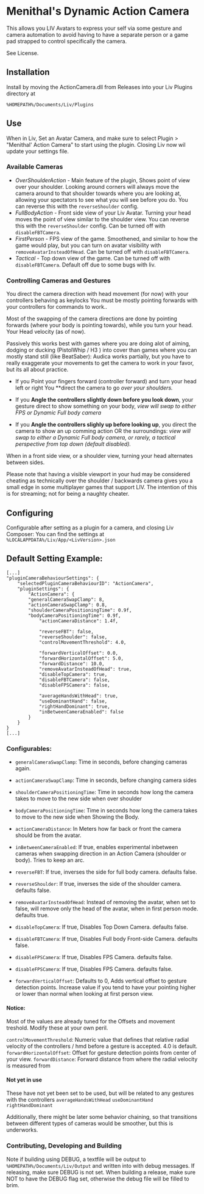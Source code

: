 ﻿# Menithal's Dynamic Action Camera

This allows you LIV Avatars to express your self via some gesture and camera automation to avoid having to have a separate person or
a game pad strapped to control specifically the camera.

See License.

## Installation
Install by moving the ActionCamera.dll from Releases into your Liv Plugins directory at

`%HOMEPATH%/Documents/Liv/Plugins`

## Use
When in Liv, Set an Avatar Camera, and make sure to select Plugin > "Menithal' Action Camera" to start using the plugin.
Closing Liv now wil update your settings file.

### Available Cameras

- *OverShoulderAction* - Main feature of the plugin, Shows point of view over your shoulder. Looking around corners will always move the camera around to that shoulder towards where you are looking at, allowing your spectators to see
what you will see before you do.  You can reverse this with the `reverseShoulder` config.
- *FullBodyAction* - Front side view of your Liv Avatar. Turning your head moves the point of view similar to the shoulder view. You can reverse this with the `reverseShoulder` config. Can be turned off with `disableFBTCamera`.
- *FirstPerson* - FPS view of the game. Smoothened, and similar to how the game would play, but you can turn on avatar visibility with `removeAvatarInsteadOfHead`.  Can be turned off with `disableFBTCamera`.
- *Tactical* - Top down view of the game. Can be turned off with `disableFBTCamera`. Default off due to some bugs with liv.

### Controlling Cameras and Gestures

You direct the camera direction with head movement (for now) with your controllers behaving as keylocks You must be mostly pointing forwards with your controllers for commands to work.. 

Most of the swapping of the camera directions are done by pointing forwards (where your body is pointing towards), while you turn your head.
Your Head velocity (as of now).

Passively this works best with games where you are doing alot of aiming, dodging or ducking (PistolWhip / H3 )
into cover than games where you can mostly stand still (like BeatSaber): Audica works partially,
 but you have to really exaggerate your movements to get the camera to work in your favor, but its all about practice.


- If you Point your fingers forward (controller forward) and turn your head left or right You **direct the camera to go *over your shoulders.*


- If you **Angle the controllers slightly down before you look down**, your gesture direct to
show something on your body, *view will swap to either FPS or Dynamic Full body camera*


- If you **Angle the controllers slighly up before looking up**, you direct the camera to show an up comming action OR the surroundings:
*view will swap to either a Dynamic Full body camera, or rarely, a tactical perspective from top down (default disabled).*

When in a front side view, or a shoulder view, turning your head alternates between sides.

Please note that having a visible viewport in your hud may be considered cheating as technically over the shoulder / backwards camera 
gives you a small edge in some multiplayer games that support LIV. The intention of this is for streaming; not for being a naughty cheater.


## Configuring

Configurable after setting as a plugin for a camera, and closing Liv Composer: You can find the settings at
`%LOCALAPPDATA%/Liv/App/<LivVersion>.json`

## Default Setting Example: 
```
[...]
"pluginCameraBehaviourSettings": {
    "selectedPluginCameraBehaviourID": "ActionCamera",
    "pluginSettings": {
        "ActionCamera": {
	    "generalCameraSwapClamp": 8,
	    "actionCameraSwapClamp": 0.8,
	    "shoulderCameraPositioningTime": 0.9f,
	    "bodyCameraPositioningTime": 0.9f,
            "actionCameraDistance": 1.4f,

            "reverseFBT": false,
            "reverseShoulder": false,
            "controlMovementThreshold": 4.0,

            "forwardVerticalOffset": 0.0,
            "forwardHorizontalOffset": 5.0,
            "forwardDistance": 10.0,
            "removeAvatarInsteadOfHead": true,
            "disableTopCamera": true,
            "disableFBTCamera": false,
            "disableFPSCamera": false,

            "averageHandsWithHead": true,
            "useDominantHand": false,
            "rightHandDominant": true,
            "inBetweenCameraEnabled": false
        }
    }
}
[...]
```

### Configurables: 

- `generalCameraSwapClamp`: Time in seconds, before changing cameras again.
- `actionCameraSwapClamp`: Time in seconds, before changing camera sides
- `shoulderCameraPositioningTime`: Time in seconds how long the camera takes to move to the new side when over shoulder
- `bodyCameraPositioningTime`: Time in seconds how long the camera takes to move to the new side when Showing the Body.
- `actionCameraDistance`: In Meters how far back or front the camera should be from the avatar. 
- `inBetweenCameraEnabled`: If true, enables experimental inbetween cameras when swapping direction in an Action Camera (shoulder or body). Tries to keep an arc.

- `reverseFBT`: If true, inverses the side for full body camera. defaults false.
- `reverseShoulder`: If true, inverses the side of the shoulder camera. defaults false.
- `removeAvatarInsteadOfHead`: Instead of removing the avatar, when set to false, will remove only the head of the avatar, when in first person mode. defaults true.
- `disableTopCamera`: If true, Disables Top Down Camera. defaults false.
- `disableFBTCamera`: If true, Disables Full body Front-side Camera. defaults false.
- `disableFPSCamera`: If true, Disables FPS Camera. defaults false.
- `disableFPSCamera`: If true, Disables FPS Camera. defaults false.
- `forwardVerticalOffset`: Defaults to 0, Adds vertical offset to gesture detection points. Increase value if you tend to have your pointing higher or lower than normal when looking at first person view.

#### Notice:

Most of the values are already tuned for the Offsets and movement treshold. Modify these at your own peril.

`controlMovementThreshold`: Numeric value that defines that relative radial velocity of the controllers / hmd before a gesture is accepted. 4.0 is default.
`forwardHorizontalOffset`: Offset for gesture detection points from center of your view.
`forwardDistance`: Forward distance from where the radial velocity is measured from

#### Not yet in use

These have not yet been set to be used, but will be related to any gestures with the controllers
`averageHandsWithHead`
`useDominantHand`
`rightHandDominant`

Additionally, there might be later some behavior chaining, so that transitions between different types of cameras would be smoother, but this is underworks.


### Contributing, Developing and Building

Note if building using DEBUG, a textfile will be output to `%HOMEPATH%/Documents/Liv/Output` 
and written into with debug messages. If releasing, make sure DEBUG is not set. 
When building a release, make sure NOT to have the DEBUG flag set, otherwise the debug file will be filled to brim.

